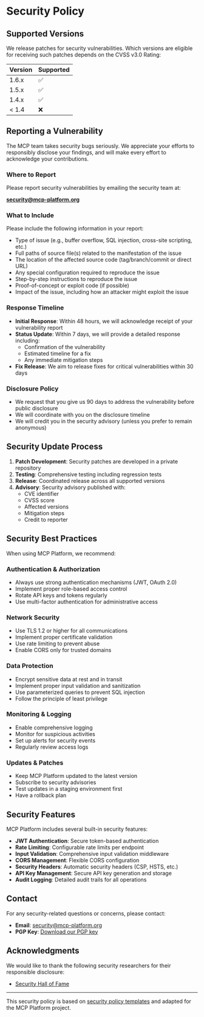 # Security Policy

## Supported Versions

We release patches for security vulnerabilities. Which versions are eligible for receiving such patches depends on the CVSS v3.0 Rating:

| Version | Supported          |
| ------- | ------------------ |
| 1.6.x   | ✅ |
| 1.5.x   | ✅ |
| 1.4.x   | ✅ |
| < 1.4   | ❌ |

## Reporting a Vulnerability

The MCP team takes security bugs seriously. We appreciate your efforts to responsibly disclose your findings, and will make every effort to acknowledge your contributions.

### Where to Report

Please report security vulnerabilities by emailing the security team at:

**security@mcp-platform.org**

### What to Include

Please include the following information in your report:

- Type of issue (e.g., buffer overflow, SQL injection, cross-site scripting, etc.)
- Full paths of source file(s) related to the manifestation of the issue
- The location of the affected source code (tag/branch/commit or direct URL)
- Any special configuration required to reproduce the issue
- Step-by-step instructions to reproduce the issue
- Proof-of-concept or exploit code (if possible)
- Impact of the issue, including how an attacker might exploit the issue

### Response Timeline

- **Initial Response**: Within 48 hours, we will acknowledge receipt of your vulnerability report
- **Status Update**: Within 7 days, we will provide a detailed response including:
  - Confirmation of the vulnerability
  - Estimated timeline for a fix
  - Any immediate mitigation steps
- **Fix Release**: We aim to release fixes for critical vulnerabilities within 30 days

### Disclosure Policy

- We request that you give us 90 days to address the vulnerability before public disclosure
- We will coordinate with you on the disclosure timeline
- We will credit you in the security advisory (unless you prefer to remain anonymous)

## Security Update Process

1. **Patch Development**: Security patches are developed in a private repository
2. **Testing**: Comprehensive testing including regression tests
3. **Release**: Coordinated release across all supported versions
4. **Advisory**: Security advisory published with:
   - CVE identifier
   - CVSS score
   - Affected versions
   - Mitigation steps
   - Credit to reporter

## Security Best Practices

When using MCP Platform, we recommend:

### Authentication & Authorization
- Always use strong authentication mechanisms (JWT, OAuth 2.0)
- Implement proper role-based access control
- Rotate API keys and tokens regularly
- Use multi-factor authentication for administrative access

### Network Security
- Use TLS 1.2 or higher for all communications
- Implement proper certificate validation
- Use rate limiting to prevent abuse
- Enable CORS only for trusted domains

### Data Protection
- Encrypt sensitive data at rest and in transit
- Implement proper input validation and sanitization
- Use parameterized queries to prevent SQL injection
- Follow the principle of least privilege

### Monitoring & Logging
- Enable comprehensive logging
- Monitor for suspicious activities
- Set up alerts for security events
- Regularly review access logs

### Updates & Patches
- Keep MCP Platform updated to the latest version
- Subscribe to security advisories
- Test updates in a staging environment first
- Have a rollback plan

## Security Features

MCP Platform includes several built-in security features:

- **JWT Authentication**: Secure token-based authentication
- **Rate Limiting**: Configurable rate limits per endpoint
- **Input Validation**: Comprehensive input validation middleware
- **CORS Management**: Flexible CORS configuration
- **Security Headers**: Automatic security headers (CSP, HSTS, etc.)
- **API Key Management**: Secure API key generation and storage
- **Audit Logging**: Detailed audit trails for all operations

## Contact

For any security-related questions or concerns, please contact:

- **Email**: security@mcp-platform.org
- **PGP Key**: [Download our PGP key](https://mcp-platform.org/pgp-key.asc)

## Acknowledgments

We would like to thank the following security researchers for their responsible disclosure:

- [Security Hall of Fame](https://mcp-platform.org/security/hall-of-fame)

---

This security policy is based on [security policy templates](https://github.com/securitytxt/security-policy-templates) and adapted for the MCP Platform project.